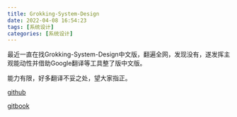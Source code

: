 ```yaml
---
title: Grokking-System-Design
date: 2022-04-08 16:54:23
tags: [系统设计]
categories: [系统设计]
---
```


最近一直在找Grokking-System-Design中文版，翻遍全网，发现没有，遂发挥主观能动性并借助Google翻译等工具整了版中文版。

能力有限，好多翻译不妥之处，望大家指正。

[github](https://github.com/jinghongdaxiong/Grokking-System-Design)

[gitbook](https://vagrant.gitbook.io/grokking-system-design/fu-zai-jun-heng)
